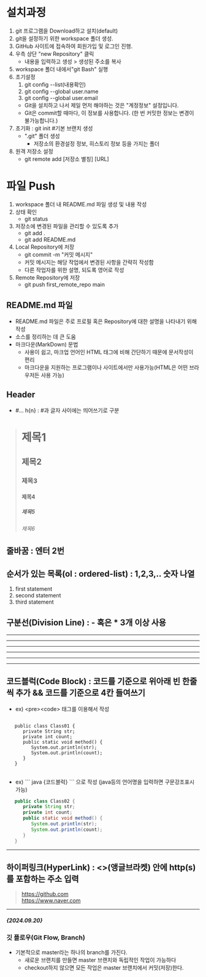 # 설치과정
1. git 프로그램을 Download하고 설치(default)
2. git을 설정하기 위한 workspace 폴더 생성.
3. GitHub 사이트에 접속하여 회원가입 및 로그인 진행.
4. 우측 상단 "new Repository" 클릭
   * 내용을 입력하고 생성 > 생성된 주소를 복사
5. workspace 폴더 내에서"git Bash" 실행
6. 초기설정
   1. git config --list(내용확인)
   2. git config --global user.name
   3. git config --global user.email 
   * Git을 설치하고 나서 제일 먼저 해야하는 것은 "계정정보" 설정입니다.
   * Git은 commit할 때마다, 이 정보를 사용합니다. (한 번 커밋한 정보는 변경이 불가능합니다.)
7. 초기화
   : git init #기본 브랜치 생성
   * ".git" 폴더 생성
      - 저장소의 환경설정 정보, 히스토리 정보 등을 가지는 폴더
8. 원격 저장소 설정
   * git remote add [저장소 별칭] [URL]

# 파일 Push
1. workspace 폴더 내 README.md 파일 생성 및 내용 작성
2. 상태 확인
   - git status
3. 저장소에 변경된 파일을 관리할 수 있도록 추가
   - git add .
   - git add README.md
4. Local Repository에 저장
   - git commit -m "커밋 메시지"
   - 커밋 메시지는 해당 작업에서 변경된 사항을 간략히 작성함
   - 다른 작업자를 위한 설명, 되도록 영어로 작성
5. Remote Repository에 저장
   - git push first_remote_repo main
## README.md 파일
   - README.md 파일은 주로 프로필 혹은 Repository에 대한 설명을 나타내기 위해 작성
   - 소스를 정리하는 데 큰 도움
   - 마크다운(MarkDown) 문법
      + 사용이 쉽고, 마크업 언어인 HTML 태그에 비해 간단하기 때문에 문서작성이 편리
      + 마크다운을 지원하는 프로그램이나 사이트에서만 사용가능(HTML은 어떤 브라우저든 사용 가능)
## Header
   * #... h{n} : #과 글자 사이에는 띄어쓰기로 구분
   > # 제목1
   > ## 제목2
   > ### 제목3
   > #### 제목4
   > ##### 제목5
   > ###### 제목6
## 줄바꿈 : 엔터 2번
## 순서가 있는 목록(ol : ordered-list) : 1,2,3,.. 숫자 나열
1. first statement
2. second statement
3. third statement
## 구분선(Division Line) : - 혹은 * 3개 이상 사용
---
***
- - -
* * *
--------
********
## 코드블럭(Code Block) : 코드를 기준으로 위아래 빈 한줄씩 추가 && 코드를 기준으로 4칸 들여쓰기
+ ex) \<pre>\<code> 태그를 이용해서 작성
<pre>
<code>
   public class Class01 {
      private String str;
      private int count;
      public static void method() {
         System.out.println(str);
         System.out.println(count);
      }
   }
</code>
</pre>
+ ex) \``` java {코드블럭} \``` 으로 작성 (java등의 언어명을 입력하면 구문강조표시 가능)
```java
   public class Class02 {
      private String str;
      private int count;
      public static void method() {
         System.out.println(str);
         System.out.println(count);
      }
   }
```
---
## 하이퍼링크(HyperLink) : <>(앵글브라켓) 안에 http(s)를 포함하는 주소 입력
> <https://github.com>    
> <https://www.naver.com>
---
##### {2024.09.20}
### 깃 플로우(Git Flow, Branch)
* 기본적으로 master라는 하나의 branch를 가진다.
   - 새로운 브랜치를 만들면 master 브랜치와 독립적인 작업이 가능하다
   - checkout하지 않으면 모든 작업은 master 브랜치에서 커밋(저장)한다.
